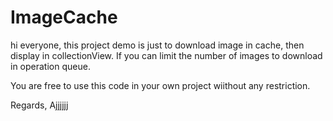 # ImageCache

hi everyone, this project demo is just to download image in cache, then display in collectionView. If you can limit the number of images to download in operation queue.

You are free to use this code in your own project wiithout any restriction.

Regards,
Ajjjjjj
